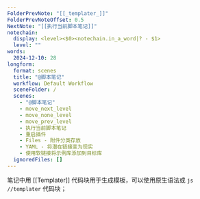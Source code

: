 ```yaml
---
FolderPrevNote: "[[_templater_]]"
FolderPrevNoteOffset: 0.5
NextNote: "[[执行当前脚本笔记]]"
notechain:
  display: <level><$0><notechain.in_a_word|? - $1>
  level: ""
words:
  2024-12-10: 28
longform:
  format: scenes
  title: "@脚本笔记"
  workflow: Default Workflow
  sceneFolder: /
  scenes:
    - "@脚本笔记"
    - move_next_level
    - move_none_level
    - move_prev_level
    - 执行当前脚本笔记
    - 重启插件
    - Files - 附件分类存放
    - YAML - 将潜在链接变为现实
    - 使用软链接将示例库添加到目标库
  ignoredFiles: []
---
```


笔记中用 [[Templater]] 代码块用于生成模板，可以使用原生语法或 `js //templater` 代码块；
